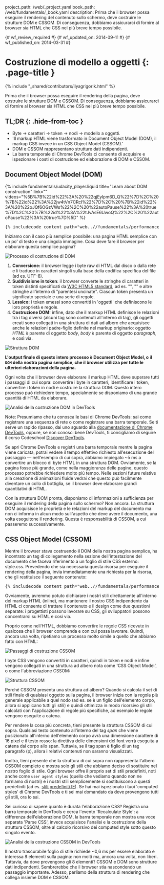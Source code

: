 project_path: /web/_project.yaml
book_path: /web/fundamentals/_book.yaml
description: Prima che il browser possa eseguire il rendering del contenuto sullo schermo, deve costruire le strutture DOM e CSSOM. Di conseguenza, dobbiamo assicurarci di fornire al browser sia HTML che CSS nel più breve tempo possibile.

{# wf_review_required #}
{# wf_updated_on: 2014-09-11 #}
{# wf_published_on: 2014-03-31 #}

# Costruzione di modello a oggetti {: .page-title }

{% include "_shared/contributors/ilyagrigorik.html" %}


Prima che il browser possa eseguire il rendering della pagina, deve costruire le strutture DOM e CSSOM. Di conseguenza, dobbiamo assicurarci di fornire al browser sia HTML che CSS nel più breve tempo possibile.



## TL;DR {: .hide-from-toc }
- Byte → caratteri → token → nodi → modello a oggetti.
- 'Il markup HTML viene trasformato in Document Object Model (DOM), il markup CSS invece in un CSS Object Model (CSSOM).'
- DOM e CSSOM rappresentano strutture dati indipendenti.
- La barra temporale di Chrome DevTools ci consente di acquisire e ispezionare i costi di costruzione ed elaborazione di DOM e CSSOM.


## Document Object Model (DOM)

{% include fundamentals/udacity_player.liquid title="Learn about DOM construction" link="" videos="%5B%7B%22id%22%3A%20%22qjEyIpm6D_Q%22%7D%2C%20%7B%22id%22%3A%22jw4tVn7CRcI%22%7D%2C%20%7B%22id%22%3A%20%22oJQf6OGzVWs%22%2C%20%22autoPause%22%3A%20true%7D%2C%20%7B%22id%22%3A%22tJvAsE6UwoQ%22%2C%20%22autoPause%22%3A%20true%7D%5D" %}

<pre class="prettyprint">
{% includecode content_path="web..//fundamentals/performance/critical-rendering-path/_code/basic_dom.html" region_tag="full" %}
</pre>

Iniziamo con il caso più semplice possibile: una pagina HTML semplice con un po' di testo e una singola immagine. Cosa deve fare il browser per elaborare questa semplice pagina?

<img src="images/full-process.png" alt="Processo di costruzione di DOM">

1. **Conversione:** il browser legge i byte raw di HTML dal disco o dalla rete e li traduce in caratteri singoli sulla base della codifica specifica del file (ad es. UTF-8).
1. **Suddivisione in token:** il browser converte le stringhe di caratteri in token distinti specificati da [W3C HTML5 standard](http://www.w3.org/TR/html5/), ad es. "<html>", "<body>" e altre stringhe all'interno di "parentesi uncinate". Ciascun token presenta un significato speciale e una serie di regole.
1. **Lessico:** i token emessi sono convertiti in 'oggetti' che definiscono le loro proprietà e regole.
1. **Costruzione DOM:** infine, dato che il markup HTML definisce le relazioni tra i tag diversi (alcuni tag sono contenuti all'interno di tag), gli oggetti creati sono collegati in una struttura di dati ad albero che acquisisce anche le relazioni padre-figlio definite nel markup originario: oggetto _HTML_ è parente di oggetto _body_, _body_ è parente di oggetto _paragraph_, e così via.

<img src="images/dom-tree.png" class="center" alt="Struttura DOM">

**L'output finale di questo intero processo è Document Object Model, o il `DOM` della nostra pagina semplice, che il browser utilizza per tutte le ulteriori elaborazioni della pagina.**

Ogni volta che il browser deve elaborare il markup HTML deve superare tutti i passaggi di cui sopra: convertire i byte in caratteri, identificare i token, convertire i token in nodi e costruire la struttura DOM. Questo intero processo può richiedere tempo, specialmente se disponiamo di una grande quantità di HTML da elaborare.

<img src="images/dom-timeline.png" class="center" alt="Analisi della costruzione DOM in DevTools">

<!-- TODO: Verify note type! -->
Note: Presumiamo che tu conosca le basi di Chrome DevTools: sai come registrare una sequenza di rete o come registrare una barra temporale. Se ti serve un rapido ripasso, dai uno sguardo alla <a href='https://developer.chrome.com/devtools'>documentazione di Chrome DevTools</a>, oppure, se non conosci bene DevTools, ti consigliamo di seguire il corso Codeschool <a href='http://discover-devtools.codeschool.com/'>Discover DevTools</a>.

Se apri Chrome DevTools e registri una barra temporale mentre la pagina viene caricata, potrai vedere il tempo effettivo richiesto all'esecuzione del passaggio &mdash; nell'esempio di cui sopra, abbiamo impiegato ~5 ms a convertire un blocco di byte HTML in una struttura DOM. Ovviamente, se la pagina fosse più grande, come nella maggioranza delle pagine, questo processo potrebbe richiedere molto più tempo. Nelle sezioni future relative alla creazione di animazioni fluide vedrai che questo può facilmente diventare un collo di bottiglia, se il browser deve elaborare grandi quantitativi di HTML.

Con la struttura DOM pronta, disponiamo di informazioni a sufficienza per eseguire il rendering della pagina sullo schermo? Non ancora. La struttura DOM acquisisce le proprietà e le relazioni del markup del documento ma non ci informa in alcun modo sull'aspetto che deve avere il documento, una volta eseguitone il rendering. Questa è responsabilità di CSSOM, a cui passeremo successivamente.

## CSS Object Model (CSSOM)

Mentre il browser stava costruendo il DOM della nostra pagina semplice, ha incontrato un tag di collegamento nella sezione dell'intestazione del documento che faceva riferimento a un foglio di stile CSS esterno: style.css. Prevedendo che sia necessaria questa risorsa per eseguire il rendering della pagina, invia immediatamente una richiesta per la risorsa, che gli restituisce il seguente contenuto:

<pre class="prettyprint">
{% includecode content_path="web..//fundamentals/performance/critical-rendering-path/_code/style.css" region_tag="full" lang=css %}
</pre>

Ovviamente, avremmo potuto dichiarare i nostri stili direttamente all'interno del markup HTML (inline), ma mantenere il nostro CSS indipendente da HTML ci consente di trattare il contenuto e il design come due questioni separate: i progettisti possono lavorare su CSS, gli sviluppatori possono concentrarsi su HTML e così via.

Proprio come nell'HTML, dobbiamo convertire le regole CSS ricevute in qualcosa che il browser comprenda e con cui possa lavorare. Quindi, ancora una volta, ripetiamo un processo molto simile a quello che abbiamo fatto con HTML:

<img src="images/cssom-construction.png" class="center" alt="Passaggi di costruzione CSSOM">

I byte CSS vengono convertiti in caratteri, quindi in token e nodi e infine vengono collegati in una struttura ad albero nota come 'CSS Object Model', o come l'abbreviazione CSSOM:

<img src="images/cssom-tree.png" class="center" alt="Struttura CSSOM">

Perché CSSOM presenta una struttura ad albero? Quando si calcola il set di stili finale di qualsiasi oggetto sulla pagina, il browser inizia con la regola più generale applicabile a quel nodo (ad es. se è un figlio dell'elemento corpo, allora si applicano tutti gli stili) e quindi ottimizza in modo ricorsivo gli stili calcolati con l'applicazione di regole più specifiche, ad esempio le regole vengono eseguite a catena.

Per rendere la cosa più concreta, tieni presente la struttura CSSOM di cui sopra. Qualsiasi testo contenuto all'interno del tag _span_ che viene posizionato all'interno dell'elemento corpo avrà una dimensione carattere di 16 pixel e il testo rosso: la direttiva delle dimensioni del font verrà eseguita a catena dal corpo allo span. Tuttavia, se il tag span è figlio di un tag paragrafo (p), allora i relativi contenuti non saranno visualizzati.

Inoltra, tieni presente che la struttura di cui sopra non rappresenta l'albero CSSOM completo e mostra solo gli stili che abbiamo deciso di sostituire nel nostro foglio di stile. Ogni browser offre il proprio set di stili predefiniti, noti anche come `user agent styles` (quello che vediamo quando non ne forniamo di nostri) e i nostri stili semplicemente si sostituiscono a questi predefiniti (ad es. [stili predefiniti IE](http://www.iecss.com/)). Se hai mai ispezionato i tuoi 'computed styles' di Chrome DevTools e ti sei mai domandato da dove provengono tutti gli stili, ora lo sai.

Sei curioso di sapere quanto è durata l'elaborazione CSS? Registra una barra temporale in DevTools e cerca l'evento 'Recalculate Style': a differenza dell'elaborazione DOM, la barra temporale non mostra una voce separata 'Parse CSS', invece acquisisce l'analisi e la costruzione della struttura CSSOM, oltre al calcolo ricorsivo dei computed style sotto questo singolo evento.

<img src="images/cssom-timeline.png" class="center" alt="Analisi della costruzione CSSOM in DevTools">

Il nostro trascurabile foglio di stile richiede ~0,6 ms per essere elaborato e interessa 8 elementi sulla pagina: non molti ma, ancora una volta, non liberi. Tuttavia, da dove provengono gli 8 elementi? CSSOM e DOM sono strutture dati indipendenti. Sembrerebbe che il browser stia nascondendo un passaggio importante. Adesso, parliamo della struttura di rendering che collega insieme DOM e CSSOM.



